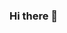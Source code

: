 ### Hi there 👋

<!--
**babacar-thiam/babacar-thiam** is a ✨ _special_ ✨ repository because its `README.md` (this file) appears on your GitHub profile.

Here are some ideas to get you started:

- 🔭 I’m currently working at aksin@Group
- 🌱 I’m currently learning python, rust
- 👯 I’m looking to collaborate on an e-learning platform
- 🤔 I’m looking for help with django
- 💬 Ask me about python, flask, django
- 📫 How to reach me: bahertaleb@gmail.com
- 😄 Pronouns: HE
- ⚡ Fun fact: ...
-->
